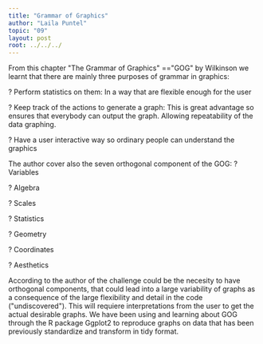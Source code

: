 ```yaml
---
title: "Grammar of Graphics"
author: "Laila Puntel"
topic: "09"
layout: post
root: ../../../
---
```


From this chapter "The Grammar of Graphics" =="GOG" by Wilkinson we learnt that there are mainly three purposes of grammar in graphics:

?         Perform statistics on them: In a way that are flexible enough for the user

?         Keep track of the actions to generate a graph: This is great advantage so ensures that everybody can output the graph. Allowing repeatability of the data graphing.   

?         Have a user interactive way so ordinary people can understand the graphics

The author cover also the seven orthogonal component of the GOG:
?         Variables

?         Algebra

?         Scales

?         Statistics

?         Geometry

?         Coordinates

?         Aesthetics


According to the author of the challenge could be the necesity to have orthogonal components, that could lead into a large variability of graphs as a consequence of the large flexibility and detail in the code ("undiscovered"). This will requiere interpretations from the user to get the actual desirable graphs. 
We have been using and learning about GOG through the R package Ggplot2 to reproduce graphs on data that has been previously standardize and transform in tidy format.
